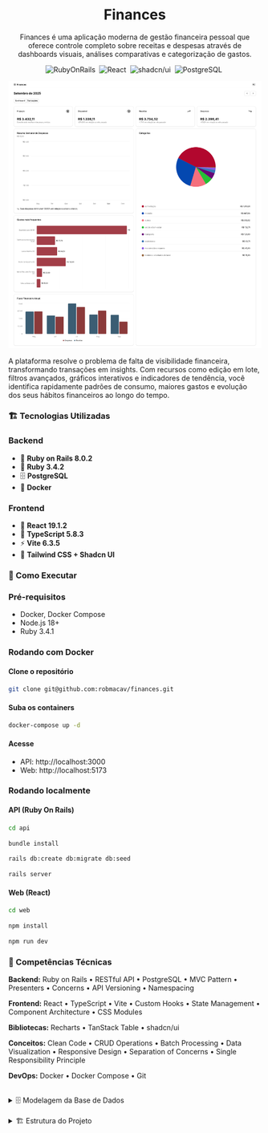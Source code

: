 <div align="center">

  # Finances

  Finances é uma aplicação moderna de gestão financeira pessoal que oferece controle completo sobre receitas e despesas através de dashboards visuais, análises comparativas e categorização de gastos.

![RubyOnRails](https://img.shields.io/badge/version-8.0.2-brightgreen?logo=rubyonrails&label=RubyOnRails&labelColor=%23D30001&color=%235D5D5D)&nbsp;
![React](https://img.shields.io/badge/version-19.1.2-brightgreen?logo=react&label=React&labelColor=%23222222&color=%235D5D5D)&nbsp;
![shadcn/ui](https://img.shields.io/badge/shadcn%2Fui-components-brightgreen?logo=shadcnui&label=shadcn%2Fui&labelColor=%23000000&color=%235D5D5D)&nbsp;
![PostgreSQL](https://img.shields.io/badge/version-16.1-brightgreen?logo=postgresql&logoColor=white&label=PostgreSQL&labelColor=%234169E1&color=%235D5D5D)&nbsp;

</p>

  ![Dashboard](docs/dashboard.png)
</div>

<p>A plataforma resolve o problema de falta de visibilidade financeira, transformando transações em insights. Com recursos como edição em lote, filtros avançados, gráficos interativos e indicadores de tendência, você identifica rapidamente padrões de consumo, maiores gastos e evolução dos seus hábitos financeiros ao longo do tempo.</p>

<h3>🏗️ Tecnologias Utilizadas</h3>

### Backend
- 🔴 **Ruby on Rails 8.0.2**
- 💎 **Ruby 3.4.2**
- 🗄️ **PostgreSQL**
- 🐳 **Docker**

### Frontend
- 🔵 **React 19.1.2**
- 📘 **TypeScript 5.8.3**
- ⚡ **Vite 6.3.5**
- 🎨 **Tailwind CSS + Shadcn UI**

<h3>🚀 Como Executar</h3>

### Pré-requisitos
- Docker, Docker Compose
- Node.js 18+
- Ruby 3.4.1

### Rodando com Docker

#### Clone o repositório

```bash
git clone git@github.com:robmacav/finances.git
```

#### Suba os containers
```bash
docker-compose up -d
```

#### Acesse
- API: http://localhost:3000
- Web: http://localhost:5173

### Rodando localmente

#### API (Ruby On Rails)
```bash
cd api
```
```bash
bundle install
```
```bash
rails db:create db:migrate db:seed
```
```bash
rails server
```

#### Web (React)
```bash
cd web
```
```bash
npm install
```
```bash
npm run dev
```

### 🔑 Competências Técnicas

**Backend:** Ruby on Rails • RESTful API • PostgreSQL • MVC Pattern • Presenters • Concerns • API Versioning • Namespacing

**Frontend:** React • TypeScript • Vite • Custom Hooks • State Management • Component Architecture • CSS Modules

**Bibliotecas:** Recharts • TanStack Table • shadcn/ui

**Conceitos:** Clean Code • CRUD Operations • Batch Processing • Data Visualization • Responsive Design • Separation of Concerns • Single Responsibility Principle

**DevOps:** Docker • Docker Compose • Git

<br>

<details>
<summary style="font-size:18x;">🗄️ Modelagem da Base de Dados</summary>

<br>

![Dashboard](docs/database.png)

</details>

<br>

<details>
<summary style="font-size:18x;">🏗️ Estrutura do Projeto</summary>

<br>

```
    ├── 🔴 api/ 
    │   ├── 📂 app/
    │   │   ├── 📂 controllers/
    │   │   │   ├── 📂 v1/
    │   │   │   │   ├── 📂 reports/
    │   │   │   │   │   ├── 💎 dashboard_controller.rb
    │   │   │   │   │   └── 💎 transactions_controller.rb
    │   │   │   │   ├── 📂 utils/
    │   │   │   │   │   └── 💎 transactions_controller.rb
    │   │   │   │   └── 💎 transactions_controller.rb
    │   │   │   └── 💎 application_controller.rb
    │   │   ├── 📂 models/
    │   │   │   ├── 📂 concerns/
    │   │   │   │   └── 💎 currency_formatable.rb
    │   │   │   ├── 💎 application_record.rb
    │   │   │   ├── 💎 category.rb
    │   │   │   ├── 💎 status.rb
    │   │   │   ├── 💎 transaction.rb
    │   │   │   └── 💎 user.rb
    │   │   └── 📂 presenters/
    │   │       └── 💎 transaction_presenter.rb
    │   ├── 🐳 Dockerfile
    │   └── 🐚 entrypoint.sh
    │
    ├── 🔵 web/
    │   ├── 📂 src/
    │   │   ├── 📂 api/
    │   │   │   ├── 📂 reports/
    │   │   │   │   ├── 📂 dashboard/
    │   │   │   │   │   └── 📘 fetchData.ts
    │   │   │   │   └── 📂 transactions/
    │   │   │   │       └── 📘 fetchByMonthYear.ts
    │   │   │   ├── 📂 utils/
    │   │   │   │   └── 📂 transactions/
    │   │   │   │       └── 📘 formDataFetch.ts
    │   │   │   └── 📘 transaction.ts
    │   │   ├── 📂 app/
    │   │   │   ├── 📂 pages/
    │   │   │   │   ├── 📂 dashboard/
    │   │   │   │   │   ├── ⚛️ AnnualCashFlowOverview.tsx
    │   │   │   │   │   ├── ⚛️ ExpensesByCategoryOverview.tsx
    │   │   │   │   │   ├── ⚛️ Index.tsx
    │   │   │   │   │   ├── ⚛️ KeyMetrics.tsx
    │   │   │   │   │   ├── ⚛️ MostFrequentExpensesOverview.tsx
    │   │   │   │   │   └── ⚛️ WeeklyExpensesOverview.tsx
    │   │   │   │   └── 📂 transactions/
    │   │   │   │       ├── 📂 dialogs/
    │   │   │   │       │   ├── ⚛️ DeleteDialog.tsx
    │   │   │   │       │   ├── ⚛️ DeleteMultiplesDialog.tsx
    │   │   │   │       │   ├── ⚛️ EditDialog.tsx
    │   │   │   │       │   ├── ⚛️ EditMultiplesDialog.tsx
    │   │   │   │       │   ├── ⚛️ FilterDialog.tsx
    │   │   │   │       │   ├── ⚛️ NewDialog.tsx
    │   │   │   │       │   └── ⚛️ ShowDialog.tsx
    │   │   │   │       ├── ⚛️ DataTablePagination.tsx
    │   │   │   │       ├── ⚛️ Index.tsx
    │   │   │   │       ├── ⚛️ MonthYearPickerOnly.tsx
    │   │   │   │       └── ⚛️ getColumns.tsx
    │   │   │   ├── ⚛️ MonthlyNavigation.tsx
    │   │   │   ├── ⚛️ ProfileDropdown.tsx
    │   │   │   └── ⚛️ SiteHeader.tsx
    │   │   ├── 📂 hooks/
    │   │   │   ├── 📂 reports/
    │   │   │   │   ├── 📂 dashboard/
    │   │   │   │   │   └── 📘 useData.ts
    │   │   │   │   └── 📘 useTransactionsByMonthYear.ts
    │   │   │   ├── 📂 utils/
    │   │   │   │   └── 💰 transactions/
    │   │   │   │       └── 📘 useFormData.ts
    │   │   │   └── 📘 use-mobile.ts
    │   │   ├── 📂 lib/
    │   │   │   ├── 📘 api.ts
    │   │   │   └── 📘 utils.ts
    │   │   ├── ⚛️ App.tsx
    │   │   ├── ⚛️ main.tsx
    │   ├── 📂 types/
    │   │   └── 📂 reports/
    │   │       ├── 📘 DashboardData.ts
    │   │       └── 📘 Transaction.ts
    │   ├── 🌐 index.html
    │
    ├── 🐳 docker-compose.yml
```
</details>